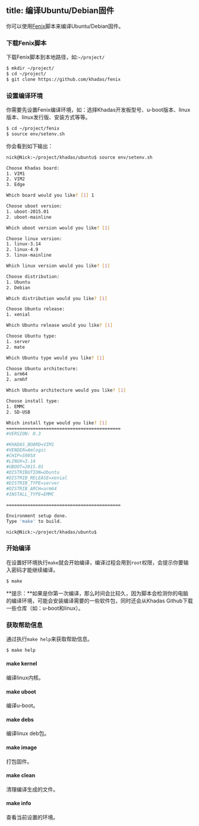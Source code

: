 title: 编译Ubuntu/Debian固件
---

你可以使用[Fenix](https://github.com/khadas/fenix)脚本来编译Ubuntu/Debian固件。

### 下载Fenix脚本
下载Fenix脚本到本地路径，如:`~/project/`
```sh
$ mkdir ~/project/
$ cd ~/project/
$ git clone https://github.com/khadas/fenix
```

### 设置编译环境
你需要先设置Fenix编译环境，如：选择Khadas开发板型号、u-boot版本、linux版本、linux发行版、安装方式等等。
```sh
$ cd ~/project/fenix
$ source env/setenv.sh
```
你会看到如下输出：
```sh
nick@Nick:~/project/khadas/ubuntu$ source env/setenv.sh 

Choose Khadas board:
1. VIM1
2. VIM2
3. Edge

Which board would you like? [1] 1

Choose uboot version:
1. uboot-2015.01
2. uboot-mainline

Which uboot version would you like? [1] 

Choose linux version:
1. linux-3.14
2. linux-4.9
3. linux-mainline

Which linux version would you like? [1] 

Choose distribution:
1. Ubuntu
2. Debian

Which distribution would you like? [1] 

Choose Ubuntu release:
1. xenial

Which Ubuntu release would you like? [1] 

Choose Ubuntu type:
1. server
2. mate

Which Ubuntu type would you like? [1] 

Choose Ubuntu architecture:
1. arm64
2. armhf

Which Ubuntu architecture would you like? [1] 

Choose install type:
1. EMMC
2. SD-USB

Which install type would you like? [1] 
===========================================
#VERSION: 0.3

#KHADAS_BOARD=VIM1
#VENDER=Amlogic
#CHIP=S905X
#LINUX=3.14
#UBOOT=2015.01
#DISTRIBUTION=Ubuntu
#DISTRIB_RELEASE=xenial
#DISTRIB_TYPE=server
#DISTRIB_ARCH=arm64
#INSTALL_TYPE=EMMC

===========================================

Environment setup done.
Type 'make' to build.

nick@Nick:~/project/khadas/ubuntu$ 
```

### 开始编译
在设置好环境执行`make`就会开始编译，编译过程会用到`root`权限，会提示你要输入密码才能继续编译。
```sh
$ make
```

**提示：**如果是你第一次编译，那么时间会比较久，因为脚本会检测你的电脑的编译环境，可能会安装编译需要的一些软件包，同时还会从Khadas Github下载一些仓库（如：u-boot和linux）。

### 获取帮助信息
通过执行`make help`来获取帮助信息。
```sh
$ make help
```

#### make kernel
编译linux内核。

#### make uboot
编译u-boot。

#### make debs
编译linux deb包。

#### make image
打包固件。

#### make clean
清理编译生成的文件。

#### make info
查看当前设置的环境。

